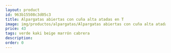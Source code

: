 ```yaml
---
layout: product
id: 963b15508c3d05c3
title: Alpargatas abiertas con cuña alta atadas en T
image: img/productos/alpargatas/Alpargatas abiertas con cuña alta atadas en T=43=verde kaki beige marrón cabrera.webp
price: 43
tags: verde kaki beige marrón cabrera
description: 
order: 0
---
```

